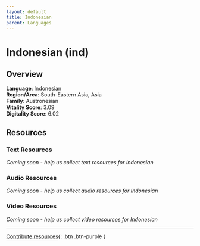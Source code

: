 ```yaml
---
layout: default
title: Indonesian
parent: Languages
---
```


# Indonesian (ind)

## Overview

**Language**: Indonesian  
**Region/Area**: South-Eastern Asia, Asia  
**Family**: Austronesian  
**Vitality Score**: 3.09  
**Digitality Score**: 6.02  

## Resources

### Text Resources
*Coming soon - help us collect text resources for Indonesian*

### Audio Resources
*Coming soon - help us collect audio resources for Indonesian*

### Video Resources
*Coming soon - help us collect video resources for Indonesian*

---

[Contribute resources](https://fairtrain.github.io/){: .btn .btn-purple }

